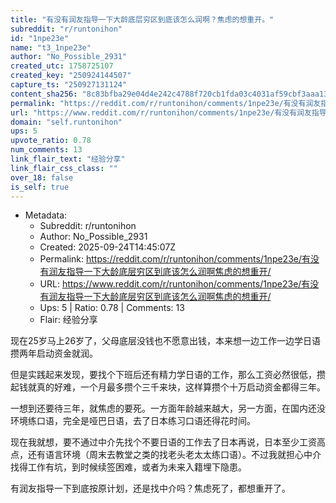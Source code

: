 ```yaml
---
title: "有没有润友指导一下大龄底层穷区到底该怎么润啊？焦虑的想重开。"
subreddit: "r/runtonihon"
id: "1npe23e"
name: "t3_1npe23e"
author: "No_Possible_2931"
created_utc: 1758725107
created_key: "250924144507"
capture_ts: "250927131124"
content_sha256: "8c83bfba29e04d4e242c4788f720cb1fda03c4031af59cbf3aaa138ff33619fd"
permalink: "https://reddit.com/r/runtonihon/comments/1npe23e/有没有润友指导一下大龄底层穷区到底该怎么润啊焦虑的想重开/"
url: "https://www.reddit.com/r/runtonihon/comments/1npe23e/有没有润友指导一下大龄底层穷区到底该怎么润啊焦虑的想重开/"
domain: "self.runtonihon"
ups: 5
upvote_ratio: 0.78
num_comments: 13
link_flair_text: "经验分享"
link_flair_css_class: ""
over_18: false
is_self: true
---
```


- Metadata:
  - Subreddit: r/runtonihon
  - Author: No_Possible_2931
  - Created: 2025-09-24T14:45:07Z
  - Permalink: https://reddit.com/r/runtonihon/comments/1npe23e/有没有润友指导一下大龄底层穷区到底该怎么润啊焦虑的想重开/
  - URL: https://www.reddit.com/r/runtonihon/comments/1npe23e/有没有润友指导一下大龄底层穷区到底该怎么润啊焦虑的想重开/
  - Ups: 5 | Ratio: 0.78 | Comments: 13
  - Flair: 经验分享

现在25岁马上26岁了，父母底层没钱也不愿意出钱，本来想一边工作一边学日语攒两年启动资金就润。

但是实践起来发现，要找个下班后还有精力学日语的工作，那么工资必然很低，攒起钱就真的好难，一个月最多攒个三千来块，这样算攒个十万启动资金都得三年。

一想到还要待三年，就焦虑的要死。一方面年龄越来越大，另一方面，在国内还没环境练口语，完全是哑巴日语，去了日本练习口语还得花时间。

现在我就想，要不通过中介先找个不要日语的工作去了日本再说，日本至少工资高点，还有语言环境（周末去教堂之类的找老头老太太练口语）。不过我就担心中介找得工作有坑，到时候续签困难，或者为未来入籍埋下隐患。

有润友指导一下到底按原计划，还是找中介吗？焦虑死了，都想重开了。
